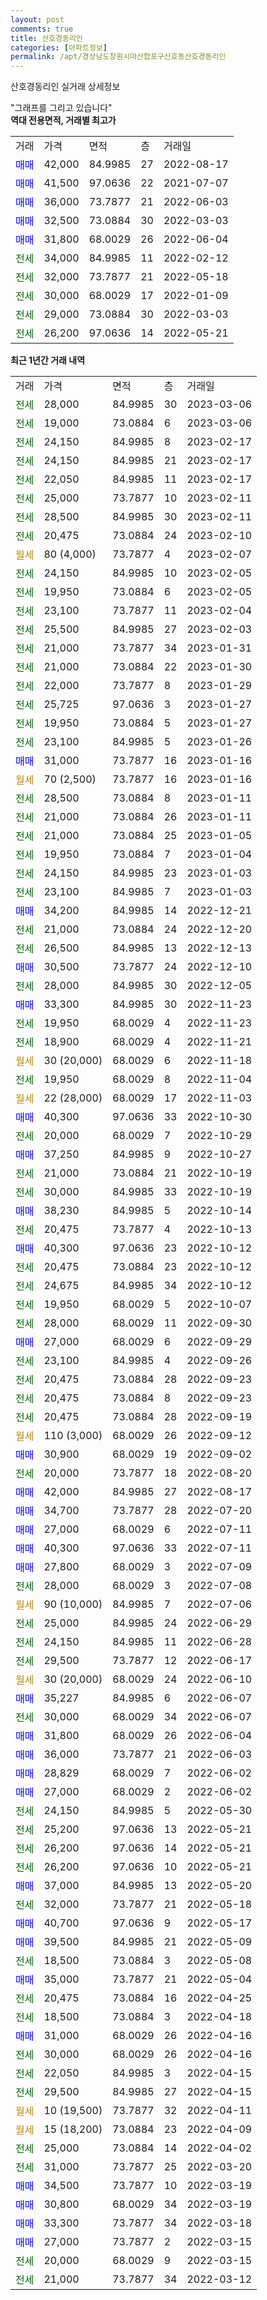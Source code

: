 ```yaml
---
layout: post
comments: true
title: 산호경동리인
categories: [아파트정보]
permalink: /apt/경상남도창원시마산합포구산호동산호경동리인
---
```


산호경동리인 실거래 상세정보

<script type="text/javascript">
  google.charts.load('current', {'packages':['line', 'corechart']});
  google.charts.setOnLoadCallback(drawChart);

  function drawChart() {
    var data = new google.visualization.DataTable();
    data.addColumn('date', '거래일');
    data.addColumn('number', "매매");
    data.addColumn('number', "전세");
    data.addColumn('number', "전매");

    data.addRows([[new Date(Date.parse("2023-03-06")), null, 28000, null], [new Date(Date.parse("2023-03-06")), null, 19000, null], [new Date(Date.parse("2023-02-17")), null, 24150, null], [new Date(Date.parse("2023-02-17")), null, 24150, null], [new Date(Date.parse("2023-02-17")), null, 22050, null], [new Date(Date.parse("2023-02-11")), null, 25000, null], [new Date(Date.parse("2023-02-11")), null, 28500, null], [new Date(Date.parse("2023-02-10")), null, 20475, null], [new Date(Date.parse("2023-02-07")), null, null, null], [new Date(Date.parse("2023-02-05")), null, 24150, null], [new Date(Date.parse("2023-02-05")), null, 19950, null], [new Date(Date.parse("2023-02-04")), null, 23100, null], [new Date(Date.parse("2023-02-03")), null, 25500, null], [new Date(Date.parse("2023-01-31")), null, 21000, null], [new Date(Date.parse("2023-01-30")), null, 21000, null], [new Date(Date.parse("2023-01-29")), null, 22000, null], [new Date(Date.parse("2023-01-27")), null, 25725, null], [new Date(Date.parse("2023-01-27")), null, 19950, null], [new Date(Date.parse("2023-01-26")), null, 23100, null], [new Date(Date.parse("2023-01-16")), 31000, null, null], [new Date(Date.parse("2023-01-16")), null, null, null], [new Date(Date.parse("2023-01-11")), null, 28500, null], [new Date(Date.parse("2023-01-11")), null, 21000, null], [new Date(Date.parse("2023-01-05")), null, 21000, null], [new Date(Date.parse("2023-01-04")), null, 19950, null], [new Date(Date.parse("2023-01-03")), null, 24150, null], [new Date(Date.parse("2023-01-03")), null, 23100, null], [new Date(Date.parse("2022-12-21")), 34200, null, null], [new Date(Date.parse("2022-12-20")), null, 21000, null], [new Date(Date.parse("2022-12-13")), null, 26500, null], [new Date(Date.parse("2022-12-10")), 30500, null, null], [new Date(Date.parse("2022-12-05")), null, 28000, null], [new Date(Date.parse("2022-11-23")), 33300, null, null], [new Date(Date.parse("2022-11-23")), null, 19950, null], [new Date(Date.parse("2022-11-21")), null, 18900, null], [new Date(Date.parse("2022-11-18")), null, null, null], [new Date(Date.parse("2022-11-04")), null, 19950, null], [new Date(Date.parse("2022-11-03")), null, null, null], [new Date(Date.parse("2022-10-30")), 40300, null, null], [new Date(Date.parse("2022-10-29")), null, 20000, null], [new Date(Date.parse("2022-10-27")), 37250, null, null], [new Date(Date.parse("2022-10-19")), null, 21000, null], [new Date(Date.parse("2022-10-19")), null, 30000, null], [new Date(Date.parse("2022-10-14")), 38230, null, null], [new Date(Date.parse("2022-10-13")), null, 20475, null], [new Date(Date.parse("2022-10-12")), 40300, null, null], [new Date(Date.parse("2022-10-12")), null, 20475, null], [new Date(Date.parse("2022-10-12")), null, 24675, null], [new Date(Date.parse("2022-10-07")), null, 19950, null], [new Date(Date.parse("2022-09-30")), null, 28000, null], [new Date(Date.parse("2022-09-29")), 27000, null, null], [new Date(Date.parse("2022-09-26")), null, 23100, null], [new Date(Date.parse("2022-09-23")), null, 20475, null], [new Date(Date.parse("2022-09-23")), null, 20475, null], [new Date(Date.parse("2022-09-19")), null, 20475, null], [new Date(Date.parse("2022-09-12")), null, null, null], [new Date(Date.parse("2022-09-02")), 30900, null, null], [new Date(Date.parse("2022-08-20")), null, 20000, null], [new Date(Date.parse("2022-08-17")), 42000, null, null], [new Date(Date.parse("2022-07-20")), 34700, null, null], [new Date(Date.parse("2022-07-11")), 27000, null, null], [new Date(Date.parse("2022-07-11")), 40300, null, null], [new Date(Date.parse("2022-07-09")), 27800, null, null], [new Date(Date.parse("2022-07-08")), null, 28000, null], [new Date(Date.parse("2022-07-06")), null, null, null], [new Date(Date.parse("2022-06-29")), null, 25000, null], [new Date(Date.parse("2022-06-28")), null, 24150, null], [new Date(Date.parse("2022-06-17")), null, 29500, null], [new Date(Date.parse("2022-06-10")), null, null, null], [new Date(Date.parse("2022-06-07")), 35227, null, null], [new Date(Date.parse("2022-06-07")), null, 30000, null], [new Date(Date.parse("2022-06-04")), 31800, null, null], [new Date(Date.parse("2022-06-03")), 36000, null, null], [new Date(Date.parse("2022-06-02")), 28829, null, null], [new Date(Date.parse("2022-06-02")), 27000, null, null], [new Date(Date.parse("2022-05-30")), null, 24150, null], [new Date(Date.parse("2022-05-21")), null, 25200, null], [new Date(Date.parse("2022-05-21")), null, 26200, null], [new Date(Date.parse("2022-05-21")), null, 26200, null], [new Date(Date.parse("2022-05-20")), 37000, null, null], [new Date(Date.parse("2022-05-18")), null, 32000, null], [new Date(Date.parse("2022-05-17")), 40700, null, null], [new Date(Date.parse("2022-05-09")), 39500, null, null], [new Date(Date.parse("2022-05-08")), null, 18500, null], [new Date(Date.parse("2022-05-04")), 35000, null, null], [new Date(Date.parse("2022-04-25")), null, 20475, null], [new Date(Date.parse("2022-04-18")), null, 18500, null], [new Date(Date.parse("2022-04-16")), 31000, null, null], [new Date(Date.parse("2022-04-16")), null, 30000, null], [new Date(Date.parse("2022-04-15")), null, 22050, null], [new Date(Date.parse("2022-04-15")), null, 29500, null], [new Date(Date.parse("2022-04-11")), null, null, null], [new Date(Date.parse("2022-04-09")), null, null, null], [new Date(Date.parse("2022-04-02")), null, 25000, null], [new Date(Date.parse("2022-03-20")), null, 31000, null], [new Date(Date.parse("2022-03-19")), 34500, null, null], [new Date(Date.parse("2022-03-19")), 30800, null, null], [new Date(Date.parse("2022-03-18")), 33300, null, null], [new Date(Date.parse("2022-03-15")), 27000, null, null], [new Date(Date.parse("2022-03-15")), null, 20000, null], [new Date(Date.parse("2022-03-12")), null, 21000, null]]);

    var options = {
      hAxis: {
        format: 'yyyy/MM/dd'
      },    
      lineWidth: 0,
      pointsVisible: true,    
      title: '최근 1년간 유형별 실거래가 분포',
      legend: { position: 'bottom' }
    };

    var formatter = new google.visualization.NumberFormat({pattern:'###,###'} );
    formatter.format(data, 1);
    formatter.format(data, 2);
    
    setTimeout(function() {
        var chart = new google.visualization.LineChart(document.getElementById('columnchart_material'));
        chart.draw(data, (options));
        document.getElementById('loading').style.display = 'none';
    }, 200);
  }
</script>


<div id="loading" style="z-index:20; display: block; margin-left: 0px">"그래프를 그리고 있습니다"</div>
<div id="columnchart_material" style="width: 95%; margin-left: 0px; display: block"></div>
<!-- contents start -->
<b>역대 전용면적, 거래별 최고가</b>
<table class="sortable">
    <tr>
      <td>거래</td>
      <td>가격</td>
      <td>면적</td>
      <td>층</td>
      <td>거래일</td>
    </tr>
        <tr>
          <td><a style="color: blue">매매</a></td>
          <td>42,000</td>
          <td>84.9985</td>
          <td>27</td>
          <td>2022-08-17</td>
        </tr>            <tr>
          <td><a style="color: blue">매매</a></td>
          <td>41,500</td>
          <td>97.0636</td>
          <td>22</td>
          <td>2021-07-07</td>
        </tr>            <tr>
          <td><a style="color: blue">매매</a></td>
          <td>36,000</td>
          <td>73.7877</td>
          <td>21</td>
          <td>2022-06-03</td>
        </tr>            <tr>
          <td><a style="color: blue">매매</a></td>
          <td>32,500</td>
          <td>73.0884</td>
          <td>30</td>
          <td>2022-03-03</td>
        </tr>            <tr>
          <td><a style="color: blue">매매</a></td>
          <td>31,800</td>
          <td>68.0029</td>
          <td>26</td>
          <td>2022-06-04</td>
        </tr>        
        <tr>
              <td><a style="color: darkgreen">전세</a></td>
              <td>34,000</td>
              <td>84.9985</td>
              <td>11</td>
              <td>2022-02-12</td>
            </tr>            <tr>
              <td><a style="color: darkgreen">전세</a></td>
              <td>32,000</td>
              <td>73.7877</td>
              <td>21</td>
              <td>2022-05-18</td>
            </tr>            <tr>
              <td><a style="color: darkgreen">전세</a></td>
              <td>30,000</td>
              <td>68.0029</td>
              <td>17</td>
              <td>2022-01-09</td>
            </tr>            <tr>
              <td><a style="color: darkgreen">전세</a></td>
              <td>29,000</td>
              <td>73.0884</td>
              <td>30</td>
              <td>2022-03-03</td>
            </tr>            <tr>
              <td><a style="color: darkgreen">전세</a></td>
              <td>26,200</td>
              <td>97.0636</td>
              <td>14</td>
              <td>2022-05-21</td>
            </tr>        
    
</table>

<b>최근 1년간 거래 내역</b>

<table class="sortable">
    <tr>
      <td>거래</td>
      <td>가격</td>
      <td>면적</td>
      <td>층</td>
      <td>거래일</td>
    </tr>
    <tr>
      <td><a style="color: darkgreen">전세</a></td>
      <td>28,000</td>
      <td>84.9985</td>
      <td>30</td>
      <td>2023-03-06</td>
    </tr>          <tr>
      <td><a style="color: darkgreen">전세</a></td>
      <td>19,000</td>
      <td>73.0884</td>
      <td>6</td>
      <td>2023-03-06</td>
    </tr>          <tr>
      <td><a style="color: darkgreen">전세</a></td>
      <td>24,150</td>
      <td>84.9985</td>
      <td>8</td>
      <td>2023-02-17</td>
    </tr>          <tr>
      <td><a style="color: darkgreen">전세</a></td>
      <td>24,150</td>
      <td>84.9985</td>
      <td>21</td>
      <td>2023-02-17</td>
    </tr>          <tr>
      <td><a style="color: darkgreen">전세</a></td>
      <td>22,050</td>
      <td>84.9985</td>
      <td>11</td>
      <td>2023-02-17</td>
    </tr>          <tr>
      <td><a style="color: darkgreen">전세</a></td>
      <td>25,000</td>
      <td>73.7877</td>
      <td>10</td>
      <td>2023-02-11</td>
    </tr>          <tr>
      <td><a style="color: darkgreen">전세</a></td>
      <td>28,500</td>
      <td>84.9985</td>
      <td>30</td>
      <td>2023-02-11</td>
    </tr>          <tr>
      <td><a style="color: darkgreen">전세</a></td>
      <td>20,475</td>
      <td>73.0884</td>
      <td>24</td>
      <td>2023-02-10</td>
    </tr>          <tr>
      <td><a style="color: darkgoldenrod">월세</a></td>
      <td>80 (4,000)</td>
      <td>73.7877</td>
      <td>4</td>
      <td>2023-02-07</td>
    </tr>          <tr>
      <td><a style="color: darkgreen">전세</a></td>
      <td>24,150</td>
      <td>84.9985</td>
      <td>10</td>
      <td>2023-02-05</td>
    </tr>          <tr>
      <td><a style="color: darkgreen">전세</a></td>
      <td>19,950</td>
      <td>73.0884</td>
      <td>6</td>
      <td>2023-02-05</td>
    </tr>          <tr>
      <td><a style="color: darkgreen">전세</a></td>
      <td>23,100</td>
      <td>73.7877</td>
      <td>11</td>
      <td>2023-02-04</td>
    </tr>          <tr>
      <td><a style="color: darkgreen">전세</a></td>
      <td>25,500</td>
      <td>84.9985</td>
      <td>27</td>
      <td>2023-02-03</td>
    </tr>          <tr>
      <td><a style="color: darkgreen">전세</a></td>
      <td>21,000</td>
      <td>73.7877</td>
      <td>34</td>
      <td>2023-01-31</td>
    </tr>          <tr>
      <td><a style="color: darkgreen">전세</a></td>
      <td>21,000</td>
      <td>73.0884</td>
      <td>22</td>
      <td>2023-01-30</td>
    </tr>          <tr>
      <td><a style="color: darkgreen">전세</a></td>
      <td>22,000</td>
      <td>73.7877</td>
      <td>8</td>
      <td>2023-01-29</td>
    </tr>          <tr>
      <td><a style="color: darkgreen">전세</a></td>
      <td>25,725</td>
      <td>97.0636</td>
      <td>3</td>
      <td>2023-01-27</td>
    </tr>          <tr>
      <td><a style="color: darkgreen">전세</a></td>
      <td>19,950</td>
      <td>73.0884</td>
      <td>5</td>
      <td>2023-01-27</td>
    </tr>          <tr>
      <td><a style="color: darkgreen">전세</a></td>
      <td>23,100</td>
      <td>84.9985</td>
      <td>5</td>
      <td>2023-01-26</td>
    </tr>          <tr>
      <td><a style="color: blue">매매</a></td>
      <td>31,000</td>
      <td>73.7877</td>
      <td>16</td>
      <td>2023-01-16</td>
    </tr>          <tr>
      <td><a style="color: darkgoldenrod">월세</a></td>
      <td>70 (2,500)</td>
      <td>73.7877</td>
      <td>16</td>
      <td>2023-01-16</td>
    </tr>          <tr>
      <td><a style="color: darkgreen">전세</a></td>
      <td>28,500</td>
      <td>73.0884</td>
      <td>8</td>
      <td>2023-01-11</td>
    </tr>          <tr>
      <td><a style="color: darkgreen">전세</a></td>
      <td>21,000</td>
      <td>73.0884</td>
      <td>26</td>
      <td>2023-01-11</td>
    </tr>          <tr>
      <td><a style="color: darkgreen">전세</a></td>
      <td>21,000</td>
      <td>73.0884</td>
      <td>25</td>
      <td>2023-01-05</td>
    </tr>          <tr>
      <td><a style="color: darkgreen">전세</a></td>
      <td>19,950</td>
      <td>73.0884</td>
      <td>7</td>
      <td>2023-01-04</td>
    </tr>          <tr>
      <td><a style="color: darkgreen">전세</a></td>
      <td>24,150</td>
      <td>84.9985</td>
      <td>23</td>
      <td>2023-01-03</td>
    </tr>          <tr>
      <td><a style="color: darkgreen">전세</a></td>
      <td>23,100</td>
      <td>84.9985</td>
      <td>7</td>
      <td>2023-01-03</td>
    </tr>          <tr>
      <td><a style="color: blue">매매</a></td>
      <td>34,200</td>
      <td>84.9985</td>
      <td>14</td>
      <td>2022-12-21</td>
    </tr>          <tr>
      <td><a style="color: darkgreen">전세</a></td>
      <td>21,000</td>
      <td>73.0884</td>
      <td>24</td>
      <td>2022-12-20</td>
    </tr>          <tr>
      <td><a style="color: darkgreen">전세</a></td>
      <td>26,500</td>
      <td>84.9985</td>
      <td>13</td>
      <td>2022-12-13</td>
    </tr>          <tr>
      <td><a style="color: blue">매매</a></td>
      <td>30,500</td>
      <td>73.7877</td>
      <td>24</td>
      <td>2022-12-10</td>
    </tr>          <tr>
      <td><a style="color: darkgreen">전세</a></td>
      <td>28,000</td>
      <td>84.9985</td>
      <td>30</td>
      <td>2022-12-05</td>
    </tr>          <tr>
      <td><a style="color: blue">매매</a></td>
      <td>33,300</td>
      <td>84.9985</td>
      <td>30</td>
      <td>2022-11-23</td>
    </tr>          <tr>
      <td><a style="color: darkgreen">전세</a></td>
      <td>19,950</td>
      <td>68.0029</td>
      <td>4</td>
      <td>2022-11-23</td>
    </tr>          <tr>
      <td><a style="color: darkgreen">전세</a></td>
      <td>18,900</td>
      <td>68.0029</td>
      <td>4</td>
      <td>2022-11-21</td>
    </tr>          <tr>
      <td><a style="color: darkgoldenrod">월세</a></td>
      <td>30 (20,000)</td>
      <td>68.0029</td>
      <td>6</td>
      <td>2022-11-18</td>
    </tr>          <tr>
      <td><a style="color: darkgreen">전세</a></td>
      <td>19,950</td>
      <td>68.0029</td>
      <td>8</td>
      <td>2022-11-04</td>
    </tr>          <tr>
      <td><a style="color: darkgoldenrod">월세</a></td>
      <td>22 (28,000)</td>
      <td>68.0029</td>
      <td>17</td>
      <td>2022-11-03</td>
    </tr>          <tr>
      <td><a style="color: blue">매매</a></td>
      <td>40,300</td>
      <td>97.0636</td>
      <td>33</td>
      <td>2022-10-30</td>
    </tr>          <tr>
      <td><a style="color: darkgreen">전세</a></td>
      <td>20,000</td>
      <td>68.0029</td>
      <td>7</td>
      <td>2022-10-29</td>
    </tr>          <tr>
      <td><a style="color: blue">매매</a></td>
      <td>37,250</td>
      <td>84.9985</td>
      <td>9</td>
      <td>2022-10-27</td>
    </tr>          <tr>
      <td><a style="color: darkgreen">전세</a></td>
      <td>21,000</td>
      <td>73.0884</td>
      <td>21</td>
      <td>2022-10-19</td>
    </tr>          <tr>
      <td><a style="color: darkgreen">전세</a></td>
      <td>30,000</td>
      <td>84.9985</td>
      <td>33</td>
      <td>2022-10-19</td>
    </tr>          <tr>
      <td><a style="color: blue">매매</a></td>
      <td>38,230</td>
      <td>84.9985</td>
      <td>5</td>
      <td>2022-10-14</td>
    </tr>          <tr>
      <td><a style="color: darkgreen">전세</a></td>
      <td>20,475</td>
      <td>73.7877</td>
      <td>4</td>
      <td>2022-10-13</td>
    </tr>          <tr>
      <td><a style="color: blue">매매</a></td>
      <td>40,300</td>
      <td>97.0636</td>
      <td>23</td>
      <td>2022-10-12</td>
    </tr>          <tr>
      <td><a style="color: darkgreen">전세</a></td>
      <td>20,475</td>
      <td>73.0884</td>
      <td>23</td>
      <td>2022-10-12</td>
    </tr>          <tr>
      <td><a style="color: darkgreen">전세</a></td>
      <td>24,675</td>
      <td>84.9985</td>
      <td>34</td>
      <td>2022-10-12</td>
    </tr>          <tr>
      <td><a style="color: darkgreen">전세</a></td>
      <td>19,950</td>
      <td>68.0029</td>
      <td>5</td>
      <td>2022-10-07</td>
    </tr>          <tr>
      <td><a style="color: darkgreen">전세</a></td>
      <td>28,000</td>
      <td>68.0029</td>
      <td>11</td>
      <td>2022-09-30</td>
    </tr>          <tr>
      <td><a style="color: blue">매매</a></td>
      <td>27,000</td>
      <td>68.0029</td>
      <td>6</td>
      <td>2022-09-29</td>
    </tr>          <tr>
      <td><a style="color: darkgreen">전세</a></td>
      <td>23,100</td>
      <td>84.9985</td>
      <td>4</td>
      <td>2022-09-26</td>
    </tr>          <tr>
      <td><a style="color: darkgreen">전세</a></td>
      <td>20,475</td>
      <td>73.0884</td>
      <td>28</td>
      <td>2022-09-23</td>
    </tr>          <tr>
      <td><a style="color: darkgreen">전세</a></td>
      <td>20,475</td>
      <td>73.0884</td>
      <td>8</td>
      <td>2022-09-23</td>
    </tr>          <tr>
      <td><a style="color: darkgreen">전세</a></td>
      <td>20,475</td>
      <td>73.0884</td>
      <td>28</td>
      <td>2022-09-19</td>
    </tr>          <tr>
      <td><a style="color: darkgoldenrod">월세</a></td>
      <td>110 (3,000)</td>
      <td>68.0029</td>
      <td>26</td>
      <td>2022-09-12</td>
    </tr>          <tr>
      <td><a style="color: blue">매매</a></td>
      <td>30,900</td>
      <td>68.0029</td>
      <td>19</td>
      <td>2022-09-02</td>
    </tr>          <tr>
      <td><a style="color: darkgreen">전세</a></td>
      <td>20,000</td>
      <td>73.7877</td>
      <td>18</td>
      <td>2022-08-20</td>
    </tr>          <tr>
      <td><a style="color: blue">매매</a></td>
      <td>42,000</td>
      <td>84.9985</td>
      <td>27</td>
      <td>2022-08-17</td>
    </tr>          <tr>
      <td><a style="color: blue">매매</a></td>
      <td>34,700</td>
      <td>73.7877</td>
      <td>28</td>
      <td>2022-07-20</td>
    </tr>          <tr>
      <td><a style="color: blue">매매</a></td>
      <td>27,000</td>
      <td>68.0029</td>
      <td>6</td>
      <td>2022-07-11</td>
    </tr>          <tr>
      <td><a style="color: blue">매매</a></td>
      <td>40,300</td>
      <td>97.0636</td>
      <td>33</td>
      <td>2022-07-11</td>
    </tr>          <tr>
      <td><a style="color: blue">매매</a></td>
      <td>27,800</td>
      <td>68.0029</td>
      <td>3</td>
      <td>2022-07-09</td>
    </tr>          <tr>
      <td><a style="color: darkgreen">전세</a></td>
      <td>28,000</td>
      <td>68.0029</td>
      <td>3</td>
      <td>2022-07-08</td>
    </tr>          <tr>
      <td><a style="color: darkgoldenrod">월세</a></td>
      <td>90 (10,000)</td>
      <td>84.9985</td>
      <td>7</td>
      <td>2022-07-06</td>
    </tr>          <tr>
      <td><a style="color: darkgreen">전세</a></td>
      <td>25,000</td>
      <td>84.9985</td>
      <td>24</td>
      <td>2022-06-29</td>
    </tr>          <tr>
      <td><a style="color: darkgreen">전세</a></td>
      <td>24,150</td>
      <td>84.9985</td>
      <td>11</td>
      <td>2022-06-28</td>
    </tr>          <tr>
      <td><a style="color: darkgreen">전세</a></td>
      <td>29,500</td>
      <td>73.7877</td>
      <td>12</td>
      <td>2022-06-17</td>
    </tr>          <tr>
      <td><a style="color: darkgoldenrod">월세</a></td>
      <td>30 (20,000)</td>
      <td>68.0029</td>
      <td>24</td>
      <td>2022-06-10</td>
    </tr>          <tr>
      <td><a style="color: blue">매매</a></td>
      <td>35,227</td>
      <td>84.9985</td>
      <td>6</td>
      <td>2022-06-07</td>
    </tr>          <tr>
      <td><a style="color: darkgreen">전세</a></td>
      <td>30,000</td>
      <td>68.0029</td>
      <td>34</td>
      <td>2022-06-07</td>
    </tr>          <tr>
      <td><a style="color: blue">매매</a></td>
      <td>31,800</td>
      <td>68.0029</td>
      <td>26</td>
      <td>2022-06-04</td>
    </tr>          <tr>
      <td><a style="color: blue">매매</a></td>
      <td>36,000</td>
      <td>73.7877</td>
      <td>21</td>
      <td>2022-06-03</td>
    </tr>          <tr>
      <td><a style="color: blue">매매</a></td>
      <td>28,829</td>
      <td>68.0029</td>
      <td>7</td>
      <td>2022-06-02</td>
    </tr>          <tr>
      <td><a style="color: blue">매매</a></td>
      <td>27,000</td>
      <td>68.0029</td>
      <td>2</td>
      <td>2022-06-02</td>
    </tr>          <tr>
      <td><a style="color: darkgreen">전세</a></td>
      <td>24,150</td>
      <td>84.9985</td>
      <td>5</td>
      <td>2022-05-30</td>
    </tr>          <tr>
      <td><a style="color: darkgreen">전세</a></td>
      <td>25,200</td>
      <td>97.0636</td>
      <td>13</td>
      <td>2022-05-21</td>
    </tr>          <tr>
      <td><a style="color: darkgreen">전세</a></td>
      <td>26,200</td>
      <td>97.0636</td>
      <td>14</td>
      <td>2022-05-21</td>
    </tr>          <tr>
      <td><a style="color: darkgreen">전세</a></td>
      <td>26,200</td>
      <td>97.0636</td>
      <td>10</td>
      <td>2022-05-21</td>
    </tr>          <tr>
      <td><a style="color: blue">매매</a></td>
      <td>37,000</td>
      <td>84.9985</td>
      <td>13</td>
      <td>2022-05-20</td>
    </tr>          <tr>
      <td><a style="color: darkgreen">전세</a></td>
      <td>32,000</td>
      <td>73.7877</td>
      <td>21</td>
      <td>2022-05-18</td>
    </tr>          <tr>
      <td><a style="color: blue">매매</a></td>
      <td>40,700</td>
      <td>97.0636</td>
      <td>9</td>
      <td>2022-05-17</td>
    </tr>          <tr>
      <td><a style="color: blue">매매</a></td>
      <td>39,500</td>
      <td>84.9985</td>
      <td>21</td>
      <td>2022-05-09</td>
    </tr>          <tr>
      <td><a style="color: darkgreen">전세</a></td>
      <td>18,500</td>
      <td>73.0884</td>
      <td>3</td>
      <td>2022-05-08</td>
    </tr>          <tr>
      <td><a style="color: blue">매매</a></td>
      <td>35,000</td>
      <td>73.7877</td>
      <td>21</td>
      <td>2022-05-04</td>
    </tr>          <tr>
      <td><a style="color: darkgreen">전세</a></td>
      <td>20,475</td>
      <td>73.0884</td>
      <td>16</td>
      <td>2022-04-25</td>
    </tr>          <tr>
      <td><a style="color: darkgreen">전세</a></td>
      <td>18,500</td>
      <td>73.0884</td>
      <td>3</td>
      <td>2022-04-18</td>
    </tr>          <tr>
      <td><a style="color: blue">매매</a></td>
      <td>31,000</td>
      <td>68.0029</td>
      <td>26</td>
      <td>2022-04-16</td>
    </tr>          <tr>
      <td><a style="color: darkgreen">전세</a></td>
      <td>30,000</td>
      <td>68.0029</td>
      <td>26</td>
      <td>2022-04-16</td>
    </tr>          <tr>
      <td><a style="color: darkgreen">전세</a></td>
      <td>22,050</td>
      <td>84.9985</td>
      <td>3</td>
      <td>2022-04-15</td>
    </tr>          <tr>
      <td><a style="color: darkgreen">전세</a></td>
      <td>29,500</td>
      <td>84.9985</td>
      <td>27</td>
      <td>2022-04-15</td>
    </tr>          <tr>
      <td><a style="color: darkgoldenrod">월세</a></td>
      <td>10 (19,500)</td>
      <td>73.7877</td>
      <td>32</td>
      <td>2022-04-11</td>
    </tr>          <tr>
      <td><a style="color: darkgoldenrod">월세</a></td>
      <td>15 (18,200)</td>
      <td>73.0884</td>
      <td>23</td>
      <td>2022-04-09</td>
    </tr>          <tr>
      <td><a style="color: darkgreen">전세</a></td>
      <td>25,000</td>
      <td>73.0884</td>
      <td>14</td>
      <td>2022-04-02</td>
    </tr>          <tr>
      <td><a style="color: darkgreen">전세</a></td>
      <td>31,000</td>
      <td>73.7877</td>
      <td>25</td>
      <td>2022-03-20</td>
    </tr>          <tr>
      <td><a style="color: blue">매매</a></td>
      <td>34,500</td>
      <td>73.7877</td>
      <td>10</td>
      <td>2022-03-19</td>
    </tr>          <tr>
      <td><a style="color: blue">매매</a></td>
      <td>30,800</td>
      <td>68.0029</td>
      <td>34</td>
      <td>2022-03-19</td>
    </tr>          <tr>
      <td><a style="color: blue">매매</a></td>
      <td>33,300</td>
      <td>73.7877</td>
      <td>34</td>
      <td>2022-03-18</td>
    </tr>          <tr>
      <td><a style="color: blue">매매</a></td>
      <td>27,000</td>
      <td>73.7877</td>
      <td>2</td>
      <td>2022-03-15</td>
    </tr>          <tr>
      <td><a style="color: darkgreen">전세</a></td>
      <td>20,000</td>
      <td>68.0029</td>
      <td>9</td>
      <td>2022-03-15</td>
    </tr>          <tr>
      <td><a style="color: darkgreen">전세</a></td>
      <td>21,000</td>
      <td>73.7877</td>
      <td>34</td>
      <td>2022-03-12</td>
    </tr>      </table>
<!-- contents end -->    

